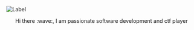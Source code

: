 ![Label](https://cxl.com/wp-content/uploads/2018/09/coding-language.jpg)

<p align="center">Hi there :wave:, I am passionate software development and ctf player </p>
